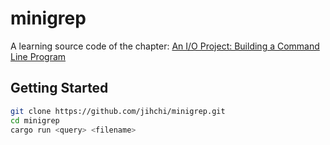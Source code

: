 # minigrep

A learning source code of the chapter: [An I/O Project: Building a Command Line Program](https://doc.rust-lang.org/book/ch12-00-an-io-project.html)

## Getting Started

```sh
git clone https://github.com/jihchi/minigrep.git
cd minigrep
cargo run <query> <filename>
```
